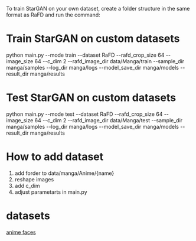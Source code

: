 To train StarGAN on your own dataset, create a folder structure in the same format as RaFD and run the command:

# Train StarGAN on custom datasets
python main.py --mode train --dataset RaFD --rafd_crop_size 64 --image_size 64 --c_dim 2 --rafd_image_dir data/Manga/train --sample_dir manga/samples --log_dir manga/logs --model_save_dir manga/models --result_dir manga/results

# Test StarGAN on custom datasets
python main.py --mode test --dataset RaFD --rafd_crop_size 64 --image_size 64 --c_dim 2 --rafd_image_dir data/Manga/test --sample_dir manga/samples --log_dir manga/logs --model_save_dir manga/models --result_dir manga/results

# How to add dataset 
1. add forder to data/manga/Anime/{name}
2. reshape images
3. add c_dim
4. adjust parametarts in main.py

# datasets
[anime faces](https://www.kaggle.com/soumikrakshit/anime-faces)
